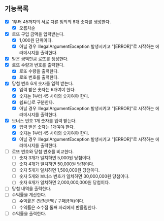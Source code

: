 ## 기능목록

- [X] 1부터 45까지의 서로 다른 임의의 6개 숫자를 생성한다.
  - [X] 오름차순
- [X] 로또 구입 금액을 입력받는다.
  - [X] 1,000원 단위이다.
  - [X] 아닐 경우 IllegalArgumentException 발생시키고 "[ERROR]"로 시작하는 에러메시지를 출력한다.
- [X] 받은 금액만큼 로또를 생성한다.
- [X] 로또 수량과 번호를 출력한다.
    - [X] 로또 수량을 출력한다.
    - [X] 로또 번호를 출력한다.
- [X] 당첨 번호 6개 숫자를 입력 받는다.
  - [X] 입력 받은 숫자는 6개여야 한다. 
  - [X] 숫자는 1부터 45 사이의 숫자여야 한다.
  - [X] 쉼표(,)로 구분한다.
  - [X] 아닐 경우 IllegalArgumentException 발생시키고 "[ERROR]"로 시작하는 에러메시지를 출력한다.
- [X] 보너스 번호 1개 숫자를 입력 받는다.
  - [X] 입력 받은 숫자는 1개여야 한다.
  - [X] 숫자는 1부터 45 사이의 숫자여야 한다.
  - [X] 아닐 경우 IllegalArgumentException 발생시키고 "[ERROR]"로 시작하는 에러메시지를 출력한다.
- [ ] 로또 번호와 당첨 번호를 비교한다.
  - [ ] 숫자 3개가 일치하면 5,000원 당첨이다.
  - [ ] 숫자 4개가 일치하면 50,000원 당첨이다.
  - [ ] 숫자 5개가 일치하면 1,500,000원 당첨이다.
  - [ ] 숫자 5개와 보너스 번호가 일치하면 30,000,000원 당첨이다.
  - [ ] 숫자 6개가 일치하면 2,000,000,000원 당첨이다.
- [ ] 당첨 내역을 출력한다.
- [ ] 수익률을 계산한다.
  - [ ] 수익률은 (당첨금액 / 구매금액)이다.
  - [ ] 수익률은 소수점 둘째 자리에서 반올림한다.
- [ ] 수익률을 출력한다.